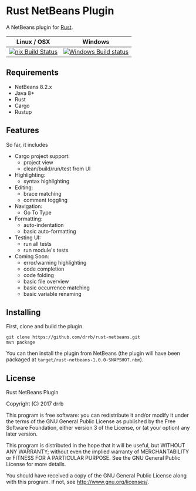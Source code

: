 # Rust NetBeans Plugin

A NetBeans plugin for [Rust](https://www.rust-lang.org).

| Linux / OSX | Windows |
| ----------- | ------- |
| [![nix Build Status](https://travis-ci.org/drrb/rust-netbeans.svg?branch=master)](https://travis-ci.org/drrb/rust-netbeans) | [![Windows Build status](https://ci.appveyor.com/api/projects/status/ae0ci8qvmh5pawi1/branch/master?svg=true)](https://ci.appveyor.com/project/drrb/rust-netbeans/branch/master) |

## Requirements

* NetBeans 8.2.x
* Java 8+
* Rust
* Cargo
* Rustup

## Features

So far, it includes

* Cargo project support:
    * project view
    * clean/build/run/test from UI
* Highlighting:
    * syntax highlighting
* Editing:
    * brace matching
    * comment toggling
* Navigation:
    * Go To Type
* Formatting:
    * auto-indentation
    * basic auto-formatting
* Testing UI:
    * run all tests
    * run module's tests
* Coming Soon:
    * error/warning highlighting
    * code completion
    * code folding
    * basic file overview
    * basic occurrence matching
    * basic variable renaming

## Installing

First, clone and build the plugin.

```console
git clone https://github.com/drrb/rust-netbeans.git
mvn package
```

You can then install the plugin from NetBeans (the plugin will have been packaged at `target/rust-netbeans-1.0.0-SNAPSHOT.nbm`).

## License

Rust NetBeans Plugin

Copyright (C) 2017 drrb

This program is free software: you can redistribute it and/or modify
it under the terms of the GNU General Public License as published by
the Free Software Foundation, either version 3 of the License, or
(at your option) any later version.

This program is distributed in the hope that it will be useful,
but WITHOUT ANY WARRANTY; without even the implied warranty of
MERCHANTABILITY or FITNESS FOR A PARTICULAR PURPOSE.  See the
GNU General Public License for more details.

You should have received a copy of the GNU General Public License
along with this program.  If not, see <http://www.gnu.org/licenses/>.
